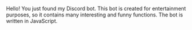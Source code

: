 Hello! You just found my Discord bot. This bot is created for entertainment purposes, so it contains many interesting and funny functions. The bot is written in JavaScript.

